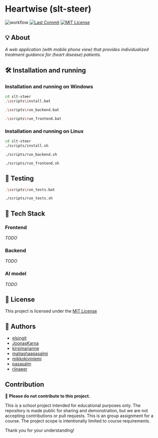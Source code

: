 # Heartwise (slt-steer)

![workflow](https://github.com/mikkokiviniemi/slt-steer/actions/workflows/main.yml/badge.svg)
[![Last Commit](https://img.shields.io/github/last-commit/mikkokiviniemi/slt-steer)](https://github.com/mikkokiviniemi/slt-steer)
[![MIT License](https://img.shields.io/badge/License-MIT-yellow.svg)](https://github.com/mikkokiviniemi/slt-steer/blob/main/LICENSE)


## 💡 About
*A web application (with mobile phone view) that provides individualized treatment guidance for (heart disease) patients.*

## 🛠️ Installation and running 
### Installation and running on Windows
```bash
cd slt-steer
.\scripts\install.bat
```
```bash
.\scripts\run_backend.bat
```
```bash
.\scripts\run_frontend.bat
```
### Installation and running on Linux
```bash
cd slt-steer
./scripts/install.sh
```
```bash
./scripts/run_backend.sh
```
```bash
./scripts/run_frontend.sh
```
## 🧪 Testing
```bash
.\scripts\run_tests.bat
```
```bash
./scripts/run_tests.sh
```
## 🧰 Tech Stack
### Frontend
*TODO*
### Backend
*TODO*
### AI model
*TODO*

## 📜 License
This project is licensed under the [MIT License](https://github.com/mikkokiviniemi/slt-steer/blob/main/LICENSE)

## 👥 Authors
- [elsingit](https://github.com/elsingit)
- [JoonasKarna](https://github.com/JoonasKarna)
- [kirsimarianne](https://github.com/kirsimarianne)
- [matiashaapasalmi](https://github.com/matiashaapasalmi)
- [mikkokiviniemi](https://github.com/mikkokiviniemi)
- [pasasalm](https://github.com/pasasalm)
- [riinaeer](https://github.com/riinaeer)

## Contribution
🚫 **Please do not contribute to this project.**  

This is a school project intended for educational purposes only. The repository is made public for sharing and demonstration, but we are not accepting contributions or pull requests. This is an group assignment for a course. The project scope is intentionally limited to course requirements.

Thank you for your understanding!
